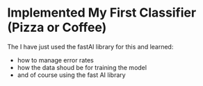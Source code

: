 # Implemented My First Classifier (Pizza or Coffee)
The I have just used the fastAI library for this and learned:
  - how to manage error rates
  - how the data shoud be for training the model
  - and of course using the fast AI library
